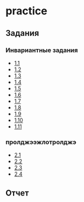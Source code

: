# practice
## Задания
### Инвариантные задания
+ [1.1]()
+ [1.2]()
+ [1.3]()
+ [1.4]()
+ [1.5]()
+ [1.6]()
+ [1.7]()
+ [1.8]()
+ [1.9]()
+ [1.10]()
+ [1.11]()
### пролджээжлотролджэ
+ [2.1]()
+ [2.2]()
+ [2.3]()
+ [2.4]()
## Отчет
